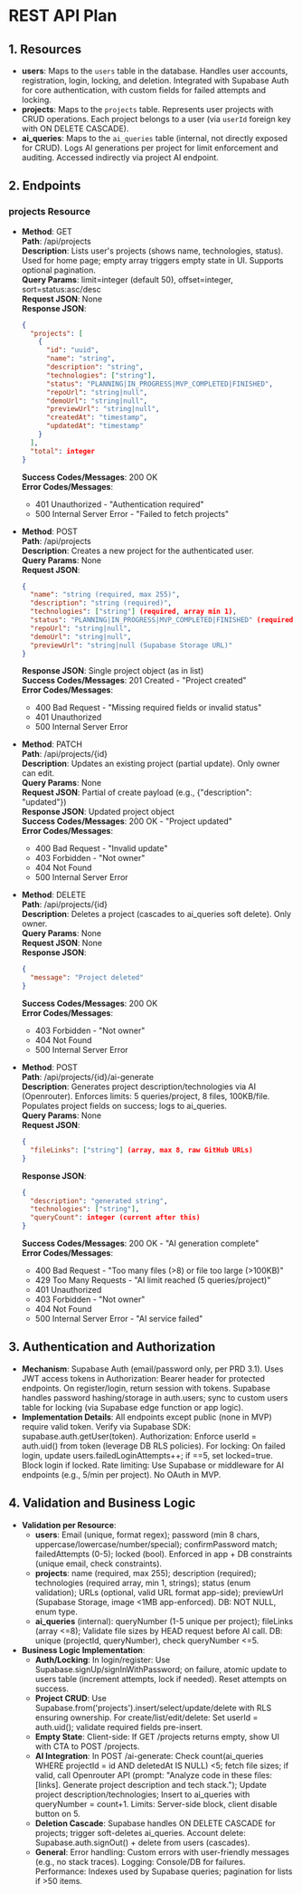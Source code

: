 # REST API Plan

## 1. Resources

- **users**: Maps to the `users` table in the database. Handles user accounts, registration, login, locking, and deletion. Integrated with Supabase Auth for core authentication, with custom fields for failed attempts and locking.
- **projects**: Maps to the `projects` table. Represents user projects with CRUD operations. Each project belongs to a user (via `userId` foreign key with ON DELETE CASCADE).
- **ai_queries**: Maps to the `ai_queries` table (internal, not directly exposed for CRUD). Logs AI generations per project for limit enforcement and auditing. Accessed indirectly via project AI endpoint.

## 2. Endpoints

### projects Resource

- **Method**: GET  
  **Path**: /api/projects  
  **Description**: Lists user's projects (shows name, technologies, status). Used for home page; empty array triggers empty state in UI. Supports optional pagination.  
  **Query Params**: limit=integer (default 50), offset=integer, sort=status:asc/desc  
  **Request JSON**: None  
  **Response JSON**:

  ```json
  {
    "projects": [
      {
        "id": "uuid",
        "name": "string",
        "description": "string",
        "technologies": ["string"],
        "status": "PLANNING|IN_PROGRESS|MVP_COMPLETED|FINISHED",
        "repoUrl": "string|null",
        "demoUrl": "string|null",
        "previewUrl": "string|null",
        "createdAt": "timestamp",
        "updatedAt": "timestamp"
      }
    ],
    "total": integer
  }
  ```

  **Success Codes/Messages**: 200 OK  
  **Error Codes/Messages**:
  - 401 Unauthorized - "Authentication required"
  - 500 Internal Server Error - "Failed to fetch projects"

- **Method**: POST  
  **Path**: /api/projects  
  **Description**: Creates a new project for the authenticated user.  
  **Query Params**: None  
  **Request JSON**:

  ```json
  {
    "name": "string (required, max 255)",
    "description": "string (required)",
    "technologies": ["string"] (required, array min 1),
    "status": "PLANNING|IN_PROGRESS|MVP_COMPLETED|FINISHED" (required),
    "repoUrl": "string|null",
    "demoUrl": "string|null",
    "previewUrl": "string|null (Supabase Storage URL)"
  }
  ```

  **Response JSON**: Single project object (as in list)  
  **Success Codes/Messages**: 201 Created - "Project created"  
  **Error Codes/Messages**:
  - 400 Bad Request - "Missing required fields or invalid status"
  - 401 Unauthorized
  - 500 Internal Server Error

- **Method**: PATCH  
  **Path**: /api/projects/{id}  
  **Description**: Updates an existing project (partial update). Only owner can edit.  
  **Query Params**: None  
  **Request JSON**: Partial of create payload (e.g., {"description": "updated"})  
  **Response JSON**: Updated project object  
  **Success Codes/Messages**: 200 OK - "Project updated"  
  **Error Codes/Messages**:
  - 400 Bad Request - "Invalid update"
  - 403 Forbidden - "Not owner"
  - 404 Not Found
  - 500 Internal Server Error

- **Method**: DELETE  
  **Path**: /api/projects/{id}  
  **Description**: Deletes a project (cascades to ai_queries soft delete). Only owner.  
  **Query Params**: None  
  **Request JSON**: None  
  **Response JSON**:

  ```json
  {
    "message": "Project deleted"
  }
  ```

  **Success Codes/Messages**: 200 OK  
  **Error Codes/Messages**:
  - 403 Forbidden - "Not owner"
  - 404 Not Found
  - 500 Internal Server Error

- **Method**: POST  
  **Path**: /api/projects/{id}/ai-generate  
  **Description**: Generates project description/technologies via AI (Openrouter). Enforces limits: 5 queries/project, 8 files, 100KB/file. Populates project fields on success; logs to ai_queries.  
  **Query Params**: None  
  **Request JSON**:
  ```json
  {
    "fileLinks": ["string"] (array, max 8, raw GitHub URLs)
  }
  ```
  **Response JSON**:
  ```json
  {
    "description": "generated string",
    "technologies": ["string"],
    "queryCount": integer (current after this)
  }
  ```
  **Success Codes/Messages**: 200 OK - "AI generation complete"  
  **Error Codes/Messages**:
  - 400 Bad Request - "Too many files (>8) or file too large (>100KB)"
  - 429 Too Many Requests - "AI limit reached (5 queries/project)"
  - 401 Unauthorized
  - 403 Forbidden - "Not owner"
  - 404 Not Found
  - 500 Internal Server Error - "AI service failed"

## 3. Authentication and Authorization

- **Mechanism**: Supabase Auth (email/password only, per PRD 3.1). Uses JWT access tokens in Authorization: Bearer header for protected endpoints. On register/login, return session with tokens. Supabase handles password hashing/storage in auth.users; sync to custom users table for locking (via Supabase edge function or app logic).
- **Implementation Details**: All endpoints except public (none in MVP) require valid token. Verify via Supabase SDK: supabase.auth.getUser(token). Authorization: Enforce userId = auth.uid() from token (leverage DB RLS policies). For locking: On failed login, update users.failedLoginAttempts++; if ==5, set locked=true. Block login if locked. Rate limiting: Use Supabase or middleware for AI endpoints (e.g., 5/min per project). No OAuth in MVP.

## 4. Validation and Business Logic

- **Validation per Resource**:
  - **users**: Email (unique, format regex); password (min 8 chars, uppercase/lowercase/number/special); confirmPassword match; failedAttempts (0-5); locked (bool). Enforced in app + DB constraints (unique email, check constraints).
  - **projects**: name (required, max 255); description (required); technologies (required array, min 1, strings); status (enum validation); URLs (optional, valid URL format app-side); previewUrl (Supabase Storage, image <1MB app-enforced). DB: NOT NULL, enum type.
  - **ai_queries** (internal): queryNumber (1-5 unique per project); fileLinks (array <=8); Validate file sizes by HEAD request before AI call. DB: unique (projectId, queryNumber), check queryNumber <=5.
- **Business Logic Implementation**:
  - **Auth/Locking**: In login/register: Use Supabase.signUp/signInWithPassword; on failure, atomic update to users table (increment attempts, lock if needed). Reset attempts on success.
  - **Project CRUD**: Use Supabase.from('projects').insert/select/update/delete with RLS ensuring ownership. For create/list/edit/delete: Set userId = auth.uid(); validate required fields pre-insert.
  - **Empty State**: Client-side: If GET /projects returns empty, show UI with CTA to POST /projects.
  - **AI Integration**: In POST /ai-generate: Check count(ai_queries WHERE projectId = id AND deletedAt IS NULL) <5; fetch file sizes; if valid, call Openrouter API (prompt: "Analyze code in these files: [links]. Generate project description and tech stack."); Update project description/technologies; Insert to ai_queries with queryNumber = count+1. Limits: Server-side block, client disable button on 5.
  - **Deletion Cascade**: Supabase handles ON DELETE CASCADE for projects; trigger soft-deletes ai_queries. Account delete: Supabase.auth.signOut() + delete from users (cascades).
  - **General**: Error handling: Custom errors with user-friendly messages (e.g., no stack traces). Logging: Console/DB for failures. Performance: Indexes used by Supabase queries; pagination for lists if >50 items.
